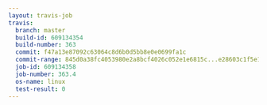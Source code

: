 ```yaml
---
layout: travis-job
travis:
  branch: master
  build-id: 609134354
  build-number: 363
  commit: f47a13e87092c63064c8d6b0d5bb8e0e0699fa1c
  commit-range: 845d0a38fc4053980e2a8bcf4026c052e1e6815c...e28603c1f5e17f5cc435adcd9130ae6e81a46f44
  job-id: 609134358
  job-number: 363.4
  os-name: linux
  test-result: 0
---
```

